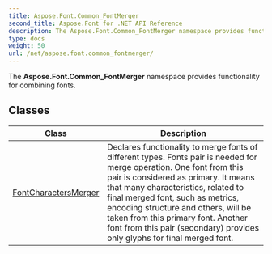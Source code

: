 ```yaml
---
title: Aspose.Font.Common_FontMerger
second_title: Aspose.Font for .NET API Reference
description: The Aspose.Font.Common_FontMerger namespace provides functionality for combining fonts
type: docs
weight: 50
url: /net/aspose.font.common_fontmerger/
---
```

The **Aspose.Font.Common_FontMerger** namespace provides functionality for combining fonts.

## Classes

| Class | Description |
| --- | --- |
| [FontCharactersMerger](./fontcharactersmerger/) | Declares functionality to merge fonts of different types. Fonts pair is needed for merge operation. One font from this pair is considered as primary. It means that many characteristics, related to final merged font, such as metrics, encoding structure and others, will be taken from this primary font. Another font from this pair (secondary) provides only glyphs for final merged font. |


